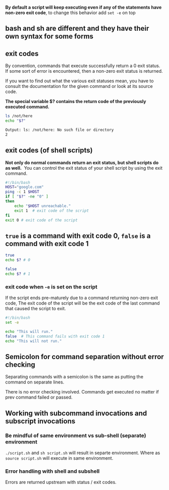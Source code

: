 
**By default a script will keep executing even if any of the statements have non-zero exit code**, to change this behavior add `set -e` on top

## bash and sh are different and they have their own syntax for some forms

## exit codes

By convention, commands that execute successfully return a 0 exit status.  
If some sort of error is encountered, then a non-zero exit status is returned.

If you want to find out what the various exit statuses mean, you have to consult the documentation for the given command or look at its source code.

**The special variable $? contains the return code of the previously executed command.**
```sh
ls /not/here  
echo "$?"  

Output: ls: /not/here: No such file or directory  
2
```

## exit codes (of shell scripts)

**Not only do normal commands return an exit status, but shell scripts do as well.**  
You can control the exit status of your shell script by using the exit command.

```sh
#!/bin/bash  
HOST="google.com"  
ping -c 1 $HOST  
if [ "$?" -ne "0" ]  
then     
    echo "$HOST unreachable."     
    exit 1  # exit code of the script
fi
exit 0 # exit code of the script
```
## `true` is a command with exit code 0, `false` is a command with exit code 1

```sh
true
echo $? # 0

false
echo $? # 1
```

### exit code when `-e` is set on the script

If the script ends pre-maturely due to a command returning non-zero exit code,
The exit code of the script will be the 
exit code of the last command that caused the script to exit.

```sh
#!/bin/bash
set -e

echo "This will run."
false  # This command fails with exit code 1
echo "This will not run."
```

## Semicolon for command separation without error checking

Separating commands with a semicolon is the same as putting the command on separate lines.

There is no error checking involved.
Commands get executed no matter if prev command failed or passed.

## Working with subcommand invocations and subscript invocations

### Be mindful of same environment vs sub-shell (separate) environment

`./script.sh` and `sh script.sh` will result in separte environment.
Where as `source script.sh` will execute in same environment.

### Error handling with shell and subshell

Errors are returned upstream with status / exit codes.

